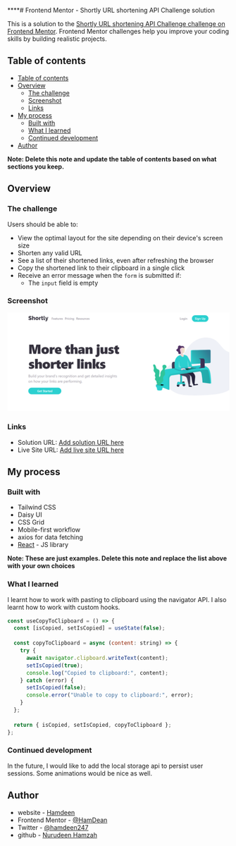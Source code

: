 ****# Frontend Mentor - Shortly URL shortening API Challenge solution

This is a solution to the [Shortly URL shortening API Challenge challenge on Frontend Mentor](https://www.frontendmentor.io/challenges/url-shortening-api-landing-page-2ce3ob-G). Frontend Mentor challenges help you improve your coding skills by building realistic projects. 

## Table of contents

- [Table of contents](#table-of-contents)
- [Overview](#overview)
  - [The challenge](#the-challenge)
  - [Screenshot](#screenshot)
  - [Links](#links)
- [My process](#my-process)
  - [Built with](#built-with)
  - [What I learned](#what-i-learned)
  - [Continued development](#continued-development)
- [Author](#author)

**Note: Delete this note and update the table of contents based on what sections you keep.**

## Overview

### The challenge

Users should be able to:

- View the optimal layout for the site depending on their device's screen size
- Shorten any valid URL
- See a list of their shortened links, even after refreshing the browser
- Copy the shortened link to their clipboard in a single click
- Receive an error message when the `form` is submitted if:
  - The `input` field is empty

### Screenshot

![](./screenshot.png)

### Links

- Solution URL: [Add solution URL here](https://your-solution-url.com)
- Live Site URL: [Add live site URL here](https://your-live-site-url.com)

## My process

### Built with

- Tailwind CSS
- Daisy UI
- CSS Grid
- Mobile-first workflow
- axios for data fetching 
- [React](https://reactjs.org/) - JS library

**Note: These are just examples. Delete this note and replace the list above with your own choices**

### What I learned
I learnt how to work with pasting to clipboard using the navigator API. I also learnt how to work with custom hooks.

```js
const useCopyToClipboard = () => {
  const [isCopied, setIsCopied] = useState(false);

  const copyToClipboard = async (content: string) => {
    try {
      await navigator.clipboard.writeText(content);
      setIsCopied(true);
      console.log("Copied to clipboard:", content);
    } catch (error) {
      setIsCopied(false);
      console.error("Unable to copy to clipboard:", error);
    }
  };

  return { isCopied, setIsCopied, copyToClipboard };
};
```

### Continued development
In the future, I would like to add the local storage api to persist user sessions. 
Some animations would be nice as well.


## Author

- website - [Hamdeen](https://my-portfolio-site-gamma-five.vercel.app/)
- Frontend Mentor - [@HamDean](https://www.frontendmentor.io/profile/HamDean)
- Twitter - [@hamdeen247](https://www.twitter.com/hamdeen247)
- github - [Nurudeen Hamzah](https://github.com/HamDean)
